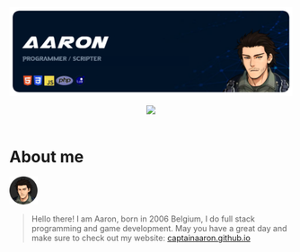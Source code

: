 
<p align="center">
		<img src="images/aarondisplaycard.png">
</p>
<div align="center">
  <a href="https://captainaaron.github.io">
    <img src="https://raw.githubusercontent.com/CaptainAaron/CaptainAaron/87149fba226b159420bead8b5bc8389e215377e6/images/buttons/website.svg">
  </a>
</div>
<br/>
<div>
  <h1>About me</h1>

  <img height="50px" width="50px" src="https://raw.githubusercontent.com/CaptainAaron/CaptainAaron/main/images/aaronprofileicon.webp">
</div>


> Hello there!
> I am Aaron, born in 2006 Belgium,
> I do full stack programming and game development.
> May you have a great day and make sure to check out my website: [captainaaron.github.io](https://captainaaron.github.io/)
<br/>

<div>
	
</div>
